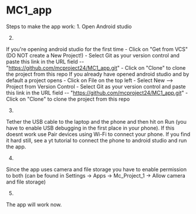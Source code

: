 # MC1_app
Steps to make the app work:
1. 
Open Android studio

2. 
  If you're opening android studio for the first time 
    - Click on "Get from VCS" (DO NOT create a New Project!)
    - Select Git as your version control and paste this link in the URL field -- "https://github.com/mcproject24/MC1_app.git"
    - Click on "Clone" to clone the project from this repo
  If you already have opened android studio and by default a project opens
    - Click on File on the top left
    - Select New --> Project from Version Control
    - Select Git as your version control and paste this link in the URL field -- "https://github.com/mcproject24/MC1_app.git"
    - Click on "Clone" to clone the project from this repo

3. 
Tether the USB cable to the laptop and the phone and then hit on Run (you have to enable USB debugging in the first place in your phone). If this doesnt work use Pair devices using Wi-Fi to connect your phone. 
If you find it hard still, see a yt tutorial to connect the phone to android studio and run the app.

4. 
Since the app uses camera and file storage you have to enable permission to both (can be found in Settings -> Apps -> Mc_Project_1 -> Allow camera and file storage)

5. 
The app will work now.
